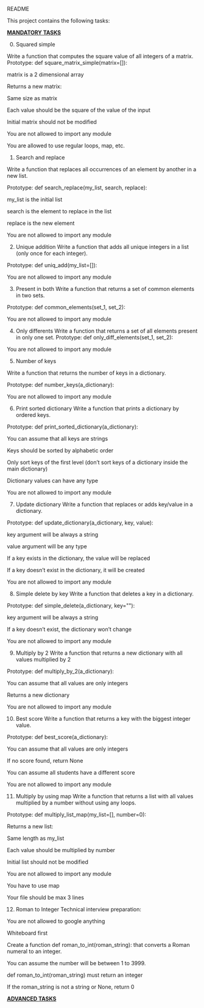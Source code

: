 README

This project contains the following tasks:

<b><u>MANDATORY TASKS</u></b>

0. Squared simple

Write a function that computes the square value of all integers of a matrix.
Prototype: def square_matrix_simple(matrix=[]):

matrix is a 2 dimensional array

Returns a new matrix:

Same size as matrix

Each value should be the square of the value of the input

Initial matrix should not be modified

You are not allowed to import any module

You are allowed to use regular loops, map, etc.

1. Search and replace

Write a function that replaces all occurrences of an element by another in a new list.

Prototype: def search_replace(my_list, search, replace):

my_list is the initial list

search is the element to replace in the list

replace is the new element

You are not allowed to import any module

2. Unique addition
Write a function that adds all unique integers in a list (only once for each integer).



Prototype: def uniq_add(my_list=[]):

You are not allowed to import any module

3. Present in both
Write a function that returns a set of common elements in two sets.



Prototype: def common_elements(set_1, set_2):

You are not allowed to import any module

4. Only differents
Write a function that returns a set of all elements present in only one set.
Prototype: def only_diff_elements(set_1, set_2):

You are not allowed to import any module

5. Number of keys

Write a function that returns the number of keys in a dictionary.



Prototype: def number_keys(a_dictionary):

You are not allowed to import any module

6. Print sorted dictionary
Write a function that prints a dictionary by ordered keys.



Prototype: def print_sorted_dictionary(a_dictionary):

You can assume that all keys are strings

Keys should be sorted by alphabetic order

Only sort keys of the first level (don’t sort keys of a dictionary inside the main dictionary)

Dictionary values can have any type

You are not allowed to import any module

7. Update dictionary
Write a function that replaces or adds key/value in a dictionary.



Prototype: def update_dictionary(a_dictionary, key, value):

key argument will be always a string

value argument will be any type

If a key exists in the dictionary, the value will be replaced

If a key doesn’t exist in the dictionary, it will be created

You are not allowed to import any module

8. Simple delete by key
Write a function that deletes a key in a dictionary.



Prototype: def simple_delete(a_dictionary, key=""):

key argument will be always a string

If a key doesn’t exist, the dictionary won’t change

You are not allowed to import any module

9. Multiply by 2
Write a function that returns a new dictionary with all values multiplied by 2



Prototype: def multiply_by_2(a_dictionary):

You can assume that all values are only integers

Returns a new dictionary

You are not allowed to import any module

10. Best score
Write a function that returns a key with the biggest integer value.



Prototype: def best_score(a_dictionary):

You can assume that all values are only integers

If no score found, return None

You can assume all students have a different score

You are not allowed to import any module

11. Multiply by using map
Write a function that returns a list with all values multiplied by a number without using any loops.



Prototype: def multiply_list_map(my_list=[], number=0):

Returns a new list:

Same length as my_list

Each value should be multiplied by number

Initial list should not be modified

You are not allowed to import any module

You have to use map

Your file should be max 3 lines

12. Roman to Integer
Technical interview preparation:



You are not allowed to google anything

Whiteboard first

Create a function def roman_to_int(roman_string): that converts a Roman numeral to an integer.



You can assume the number will be between 1 to 3999.

def roman_to_int(roman_string) must return an integer

If the roman_string is not a string or None, return 0

<b><u>ADVANCED TASKS</u></b>
